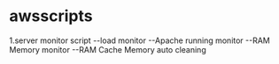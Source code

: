 # awsscripts
1.server monitor script
	--load monitor
	--Apache running monitor
	--RAM Memory monitor
	--RAM Cache Memory auto cleaning
	